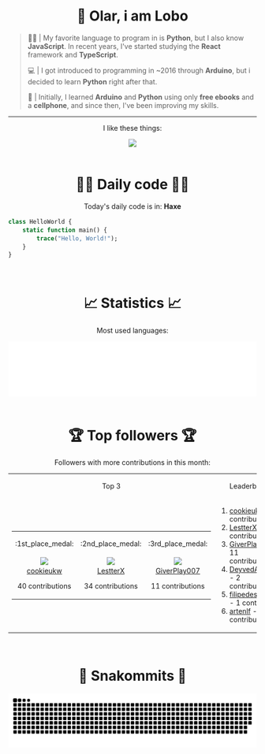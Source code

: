 <div align="center">
  <h1>👋 Olar, i am Lobo</h1>
</div>

> 🧑‍💻 | My favorite language to program in is **Python**, but I also know **JavaScript**. In recent years, I've started studying the **React** framework and **TypeScript**.
>
> 💻 | I got introduced to programming in ~2016 through **Arduino**, but i decided to learn **Python** right after that.
>
> 📱 | Initially, I learned **Arduino** and **Python** using only **free ebooks** and a **cellphone**, and since then, I've been improving my skills.

***

<div align="center">
  <p>I like these things:</p>
  <a href="https://skillicons.dev">
    <img src="https://skillicons.dev/icons?i=py,md,html,css,js,github,git,vscode,linux,ts,sass,react,vite,vercel,arduino" />
  </a>
</div>

<br>

<div align="center">
  <h1>👨‍💻 Daily code 👨‍💻</h1>
  <p>Today's daily code is in: <b>Haxe</b></p>
  
  <div align="left">

```hx
class HelloWorld {
    static function main() {
        trace("Hello, World!");
    }
}
```

  </div>
</div>

<br>

<div align="center">
<h1>📈 Statistics 📈</h1>
  <p>Most used languages:</p>
  <a href="https://github.com/Lobooooooo14" target="_blank">
    <img src="https://github.com/Lobooooooo14/Lobooooooo14/blob/renders-output/metrics.plugin.languages.svg" alt="most used languages" width="600px">
  </a>
</div>

<br>

<div align="center">
    <h1>🏆 Top followers 🏆</h1>
    <p>Followers with more contributions in this month:</p>
    <table>
        <tr>
            <td align="center">
                <p>Top 3</p>
            </td>
            <td align="center">
                <p>Leaderboard</p>
            </td>
        </tr>
        <tr>
            <td width="100px" align="center">
                <table><tr><td width="100px" align="center"><p>:1st_place_medal:</p></td><td width="100px" align="center"><p>:2nd_place_medal:</p></td><td width="100px" align="center"><p>:3rd_place_medal:</p></td></tr><tr><td width="100px" align="center"><img src="https://avatars.githubusercontent.com/u/65344982?v=4" width="100%"/><br><a href="https://github.com/cookieukw" target="_blank">cookieukw</a><p>40 contributions</p></td><td width="100px" align="center"><img src="https://avatars.githubusercontent.com/u/106936924?v=4" width="100%"/><br><a href="https://github.com/LestterX" target="_blank">LestterX</a><p>34 contributions</p></td><td width="100px" align="center"><img src="https://avatars.githubusercontent.com/u/37253454?v=4" width="100%"/><br><a href="https://github.com/GiverPlay007" target="_blank">GiverPlay007</a><p>11 contributions</p></td></tr></table>
            </td>
            <td width="fit-content" align="left">
                <ol><li><a href="https://github.com/cookieukw">cookieukw</a><span> - 40 contributions</span></li><li><a href="https://github.com/LestterX">LestterX</a><span> - 34 contributions</span></li><li><a href="https://github.com/GiverPlay007">GiverPlay007</a><span> - 11 contributions</span></li><li><a href="https://github.com/DeyvedAntonio">DeyvedAntonio</a><span> - 2 contributions</span></li><li><a href="https://github.com/filipedeschamps">filipedeschamps</a><span> - 1 contribution</span></li><li><a href="https://github.com/artenlf">artenlf</a><span> - 1 contribution</span></li></ol>
            </td>
        </tr>
    </table>
</div>

<br>

<div align="center">
  <h1>🐍 Snakommits 🐍</h1>
    <picture>
      <source media="(prefers-color-scheme: dark)" srcset="https://raw.githubusercontent.com/Lobooooooo14/Lobooooooo14/snake-output/github-contribution-grid-snake-dark.svg">
      <source media="(prefers-color-scheme: light)" srcset="https://raw.githubusercontent.com/Lobooooooo14/Lobooooooo14/snake-output/github-contribution-grid-snake.svg">
      <img alt="github contribution grid snake animation" src="https://raw.githubusercontent.com/Lobooooooo14/Lobooooooo14/snake-output/github-contribution-grid-snake.svg">
    </picture>
</div>

